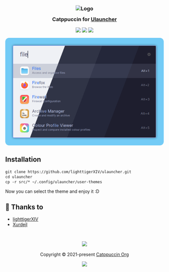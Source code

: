 <h3 align="center">
	<img src="https://raw.githubusercontent.com/catppuccin/catppuccin/main/assets/logos/exports/1544x1544_circle.png" width="100" alt="Logo"/><br/>
	<img src="https://raw.githubusercontent.com/catppuccin/catppuccin/main/assets/misc/transparent.png" height="30" width="0px"/>
	Catppuccin for <a href="https://ulauncher.io/">Ulauncher</a>
	<img src="https://raw.githubusercontent.com/catppuccin/catppuccin/main/assets/misc/transparent.png" height="30" width="0px"/>
</h3>

<p align="center">
	<a href="https://github.com/catppuccin/lighttigerXIV/ulauncher"><img src="https://img.shields.io/github/stars/lighttigerXIV/Catppuccin-Ulauncher?colorA=363a4f&colorB=b7bdf8&style=for-the-badge"></a>
	<a href="https://github.com/lighttigerXIV/ulauncher/issues"><img src="https://img.shields.io/github/issues/lighttigerXIV/Catppuccin-Ulauncher?colorA=363a4f&colorB=f5a97f&style=for-the-badge"></a>
	<a href="https://github.com/lighttigerXIV/ulauncher/contributors"><img src="https://img.shields.io/github/contributors/lighttigerXIV/Catppuccin-Ulauncher?colorA=363a4f&colorB=a6da95&style=for-the-badge"></a>
</p>

<p align="center">
	<img src="assets/preview.webp"/>
</p>


## Installation

    git clone https://github.com/lighttigerXIV/ulauncher.git
    cd ulauncher
    cp -r src/* ~/.config/ulauncher/user-themes
    
Now you can select the theme and enjoy it :D

## 💝 Thanks to

- [lighttigerXIV](https://github.com/lighttigerxiv)
- [Xurdejl](https://github.com/Xurdejl)

&nbsp;

<p align="center">
	<img src="https://raw.githubusercontent.com/catppuccin/catppuccin/main/assets/footers/gray0_ctp_on_line.svg?sanitize=true" />
</p>

<p align="center">
	Copyright &copy; 2021-present <a href="https://github.com/catppuccin" target="_blank">Catppuccin Org</a>
</p>

<p align="center">
	<a href="https://github.com/catppuccin/catppuccin/blob/main/LICENSE"><img src="https://img.shields.io/static/v1.svg?style=for-the-badge&label=License&message=MIT&logoColor=d9e0ee&colorA=363a4f&colorB=b7bdf8"/></a>
</p>

